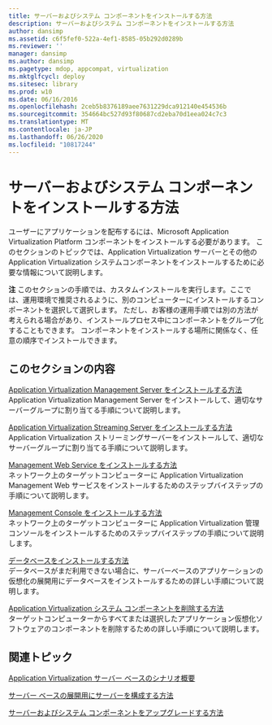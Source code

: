 ```yaml
---
title: サーバーおよびシステム コンポーネントをインストールする方法
description: サーバーおよびシステム コンポーネントをインストールする方法
author: dansimp
ms.assetid: c6f5fef0-522a-4ef1-8585-05b292d0289b
ms.reviewer: ''
manager: dansimp
ms.author: dansimp
ms.pagetype: mdop, appcompat, virtualization
ms.mktglfcycl: deploy
ms.sitesec: library
ms.prod: w10
ms.date: 06/16/2016
ms.openlocfilehash: 2ceb5b8376189aee7631229dca912140e454536b
ms.sourcegitcommit: 354664bc527d93f80687cd2eba70d1eea024c7c3
ms.translationtype: MT
ms.contentlocale: ja-JP
ms.lasthandoff: 06/26/2020
ms.locfileid: "10817244"
---
```

# サーバーおよびシステム コンポーネントをインストールする方法


ユーザーにアプリケーションを配布するには、Microsoft Application Virtualization Platform コンポーネントをインストールする必要があります。 このセクションのトピックでは、Application Virtualization サーバーとその他の Application Virtualization システムコンポーネントをインストールするために必要な情報について説明します。

**注** このセクションの手順では、カスタムインストールを実行します。ここでは、運用環境で推奨されるように、別のコンピューターにインストールするコンポーネントを選択して選択します。 ただし、お客様の運用手順では別の方法が考えられる場合があり、インストールプロセス中にコンポーネントをグループ化することもできます。 コンポーネントをインストールする場所に関係なく、任意の順序でインストールできます。

 

## このセクションの内容


<a href="" id="how-to-install-application-virtualization-management-server"></a>[Application Virtualization Management Server をインストールする方法](how-to-install-application-virtualization-management-server.md)  
Application Virtualization Management Server をインストールして、適切なサーバーグループに割り当てる手順について説明します。

<a href="" id="how-to-install-the-application-virtualization-streaming-server"></a>[Application Virtualization Streaming Server をインストールする方法](how-to-install-the-application-virtualization-streaming-server.md)  
Application Virtualization ストリーミングサーバーをインストールして、適切なサーバーグループに割り当てる手順について説明します。

<a href="" id="how-to-install-the-management-web-service"></a>[Management Web Service をインストールする方法](how-to-install-the-management-web-service.md)  
ネットワーク上のターゲットコンピューターに Application Virtualization Management Web サービスをインストールするためのステップバイステップの手順について説明します。

<a href="" id="how-to-install-the-management-console"></a>[Management Console をインストールする方法](how-to-install-the-management-console.md)  
ネットワーク上のターゲットコンピューターに Application Virtualization 管理コンソールをインストールするためのステップバイステップの手順について説明します。

<a href="" id="how-to-install-a-database"></a>[データベースをインストールする方法](how-to-install-a-database.md)  
データベースがまだ利用できない場合に、サーバーベースのアプリケーションの仮想化の展開用にデータベースをインストールするための詳しい手順について説明します。

<a href="" id="how-to-remove-the-application-virtualization-system-components"></a>[Application Virtualization システム コンポーネントを削除する方法](how-to-remove-the-application-virtualization-system-components.md)  
ターゲットコンピューターからすべてまたは選択したアプリケーション仮想化ソフトウェアのコンポーネントを削除するための詳しい手順について説明します。

## 関連トピック


[Application Virtualization サーバー ベースのシナリオ概要](application-virtualization-server-based-scenario-overview.md)

[サーバー ベースの展開用にサーバーを構成する方法](how-to-configure-servers-for-server-based-deployment.md)

[サーバーおよびシステム コンポーネントをアップグレードする方法](how-to-upgrade-the-servers-and-system-components.md)

 

 





